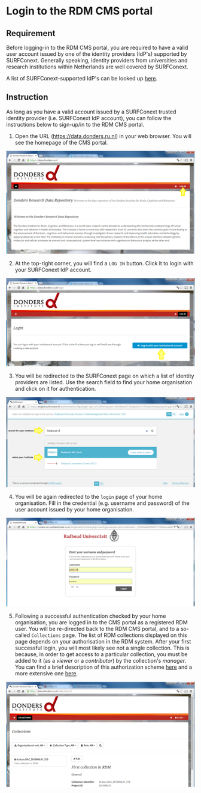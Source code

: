 # Login to the RDM CMS portal

## Requirement

Before logging-in to the RDM CMS portal, you are required to have a valid user account issued by one of the identity providers (IdP's) supported by SURFConext.  Generally speaking, identity providers from universities and research institutions within Netherlands are well covered by SURFConext. 

A list of SURFConext-supported IdP's can be looked up [here](https://www.surf.nl/over-surf/werkmaatschappijen/surfnet/over-surfnet/aansluiten-op-surfnet/aangesloten-instellingen/index.html). 

## Instruction

As long as you have a valid account issued by a SURFConext trusted identity provider (i.e. SURFConext IdP account), you can follow the instructions below to sign-up/in to the RDM CMS portal.

1. Open the URL (https://data.donders.ru.nl) in your web browser.  You will see the homepage of the CMS portal.

  ![](screenshots/cms_homepage.png)

2. At the top-right corner, you will find a `LOG IN` button.  Click it to login with your SURFConext IdP account.

  ![](screenshots/cms_login.png)

3. You will be redirected to the SURFConext page on which a list of identity providers are listed.  Use the search field to find your home organisation and click on it for authentication. 

  ![](screenshots/cms_signup_surfconext.png)

4. You will be again redirected to the `login` page of your home organisation.  Fill in the credential (e.g. username and password) of the user account issued by your home organisation.

  ![](screenshots/cms_RU_login.png)

5. Following a successful authentication checked by your home organisation, you are logged in to the CMS portal as a registered RDM user. You will be re-directed back to the RDM CMS portal, and to a so-called `Collections` page. The list of RDM collections displayed on this page depends on your authorisation in the RDM system. After your first successful login, you will most likely see not a single collection. This is because, in order to get access to a particular collection, you must be added to it (as a _viewer_ or a _contributor_) by the collection's _manager_. You can find a brief description of this authorization scheme [here](http://donders-institute.github.io/rdm-wiki/en/#!protocols/nutshell.md) and a more extensive one [here](http://donders-institute.github.io/rdm-wiki/en/#!protocols/researcher.md).  

  ![](screenshots/cms_collections.png)
